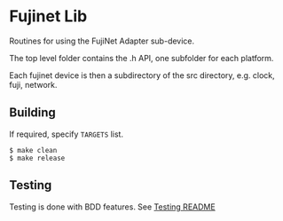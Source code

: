 # Fujinet Lib

Routines for using the FujiNet Adapter sub-device.

The top level folder contains the .h API, one subfolder for each platform.

Each fujinet device is then a subdirectory of the src directory, e.g. clock, fuji, network.

## Building

If required, specify `TARGETS` list.

```shell
$ make clean
$ make release
```

## Testing

Testing is done with BDD features. See [Testing README](testing/bdd-testing/README.md)

